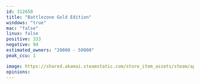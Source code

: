 ```yaml
---
id: 312650
title: "Battlezone Gold Edition"
windows: "true"
mac: "false"
linux: false
positive: 333
negative: 94
estimated_owners: "20000 - 50000"
peak_ccu: 1

image: https://shared.akamai.steamstatic.com/store_item_assets/steam/apps/312650/header.jpg?t=1589876364
opinions:
---
```

